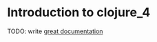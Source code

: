 # Introduction to clojure_4

TODO: write [great documentation](http://jacobian.org/writing/what-to-write/)

